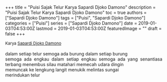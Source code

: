 +++
title = "Puisi Sajak Telur Karya Sapardi Djoko Damono"
description = "Puisi Sajak Telur Karya Sapardi Djoko Damono"
toc = true
authors = ["Sapardi Djoko Damono"]
tags = ["Puisi", "Sapardi Djoko Damono"]
categories = ["Puisi"]
series = ["Sapardi Djoko Damono"]
date = 2019-01-03T04:53:00Z
lastmod = 2019-01-03T04:53:00Z
featuredImage = ""
draft = false
+++

<div style="text-align: justify;">
<div style="font-size: small;">Karya <a href="/authors/sapardi-djoko-damono/" target="_blank">Sapardi Djoko Damono</a></div><br />
dalam setiap telur semoga ada burung dalam setiap burung<br />semoga ada engkau dalam setiap engkau semoga ada yang senantiasa terbang menembus silau matahari memecah udara dingin<br />memuncak ke lengkung langit menukik melintas sungai<br />merindukan telur</div>
